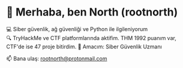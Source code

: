 # 👋 Merhaba, ben North (rootnorth)

💻 Siber güvenlik, ağ güvenliği ve Python ile ilgileniyorum  
🔍 TryHackMe ve CTF platformlarında aktifim. THM 1992 puanım var, CTF'de ise 47 proje bitirdim.
🎯 Amacım: Siber Güvenlik Uzmanı

📫 Bana ulaş: rootnorth@protonmail.com
